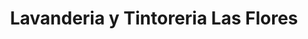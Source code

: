---
title: "Lavanderia y Tintoreria Las Flores"
url: /cusco/lavanderia-y-tintoreria-las-flores/
shop: lavandería
---